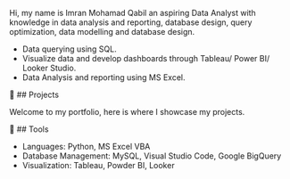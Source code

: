 Hi, my name is Imran Mohamad Qabil an aspiring Data Analyst with knowledge in data analysis and reporting, database design, query optimization, data modelling and database design.

- Data querying using SQL.
- Visualize data and develop dashboards through Tableau/ Power BI/ Looker Studio.
- Data Analysis and reporting using MS Excel.

📖 ## Projects

Welcome to my portfolio, here is where I showcase my projects.

🔨 ## Tools 

- Languages: Python, MS Excel VBA
- Database Management: MySQL, Visual Studio Code, Google BigQuery
- Visualization: Tableau, Powder BI, Looker
